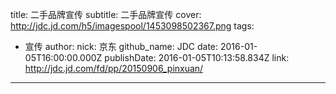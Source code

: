 title: 二手品牌宣传
subtitle: 二手品牌宣传
cover: http://jdc.jd.com/h5/imagespool/1453098502367.png
tags:
  - 宣传
author:
  nick: 京东
  github_name: JDC
date: 2016-01-05T16:00:00.000Z
publishDate: 2016-01-05T10:13:58.834Z
link: http://jdc.jd.com/fd/pp/20150906_pinxuan/
---
